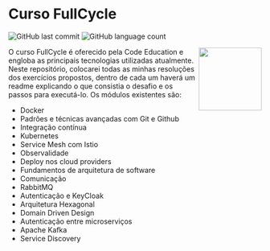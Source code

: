 
# Curso FullCycle

![GitHub last commit](https://img.shields.io/github/last-commit/LizzyMartin/Curso-FullCycle)
![GitHub language count](https://img.shields.io/github/languages/count/LizzyMartin/Curso-FullCycle)


<img src="https://yt3.ggpht.com/ytc/AAUvwng2h9JM8yrc0jXiLYAOrx9z-weWjBh__38ctU50=s900-c-k-c0x00ffffff-no-rj" width=125 height=125 align="right">

O curso FullCycle é oferecido pela Code Education e engloba as principais tecnologias utilizadas atualmente. Neste repositório, colocarei todas as minhas resoluções dos exercícios propostos, dentro de cada um haverá um readme explicando o que consistia o desafio e os passos para executá-lo.  Os módulos existentes são:

 - Docker
 - Padrões e técnicas avançadas com Git e Github
 - Integração contínua
 - Kubernetes
 - Service Mesh com Istio
 - Observalidade
 - Deploy nos cloud providers
 - Fundamentos de arquitetura de software
 - Comunicação
 - RabbitMQ
 - Autenticação e KeyCloak
 - Arquitetura Hexagonal
 - Domain Driven Design
 - Autenticação entre microserviços
 - Apache Kafka
 - Service Discovery
